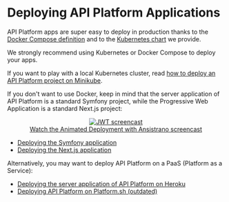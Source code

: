 # Deploying API Platform Applications

API Platform apps are super easy to deploy in production thanks to the [Docker Compose definition](docker-compose.md) and to the [Kubernetes chart](kubernetes.md) we provide.

We strongly recommend using Kubernetes or Docker Compose to deploy your apps.

If you want to play with a local Kubernetes cluster, read [how to deploy an API Platform project on Minikube](minikube.md).

If you don't want to use Docker, keep in mind that the server application of API Platform is a standard Symfony project,
while the Progressive Web Application is a standard Next.js project:

<p align="center" class="symfonycasts"><a href="https://symfonycasts.com/screencast/ansistrano?cid=apip"><img src="/docs/symfony/images/symfonycasts-player.png" alt="JWT screencast"><br>Watch the Animated Deployment with Ansistrano screencast</a></p>

* [Deploying the Symfony application](https://symfony.com/doc/current/deployment.html)
* [Deploying the Next.js application](https://nextjs.org/docs/deployment)

Alternatively, you may want to deploy API Platform on a PaaS (Platform as a Service):

* [Deploying the server application of API Platform on Heroku](heroku.md)
* [Deploying API Platform on Platform.sh (outdated)](https://platform.sh/blog/deploy-api-platform-on-platformsh)
